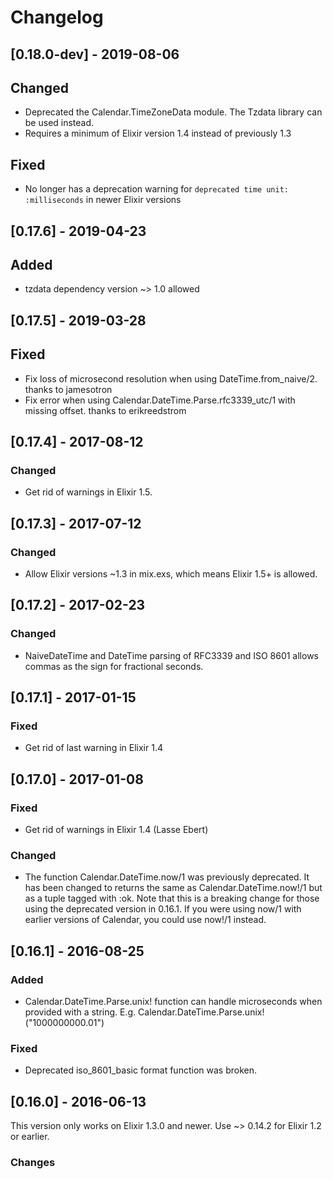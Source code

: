 # Changelog

## [0.18.0-dev] - 2019-08-06
## Changed

- Deprecated the Calendar.TimeZoneData module. The Tzdata library can be used instead.
- Requires a minimum of Elixir version 1.4 instead of previously 1.3

## Fixed

- No longer has a deprecation warning for `deprecated time unit: :milliseconds` in newer Elixir versions

## [0.17.6] - 2019-04-23
## Added

- tzdata dependency version ~> 1.0 allowed

## [0.17.5] - 2019-03-28
## Fixed

- Fix loss of microsecond resolution when using DateTime.from_naive/2. thanks to jamesotron
- Fix error when using Calendar.DateTime.Parse.rfc3339_utc/1 with missing offset. thanks to erikreedstrom

## [0.17.4] - 2017-08-12
### Changed

- Get rid of warnings in Elixir 1.5.

## [0.17.3] - 2017-07-12
### Changed

- Allow Elixir versions ~1.3 in mix.exs, which means Elixir 1.5+ is allowed.

## [0.17.2] - 2017-02-23
### Changed

- NaiveDateTime and DateTime parsing of RFC3339 and ISO 8601 allows commas as the sign
  for fractional seconds.

## [0.17.1] - 2017-01-15

### Fixed

- Get rid of last warning in Elixir 1.4

## [0.17.0] - 2017-01-08

### Fixed

- Get rid of warnings in Elixir 1.4 (Lasse Ebert)

### Changed

- The function Calendar.DateTime.now/1 was previously deprecated. It has been changed
  to returns the same as Calendar.DateTime.now!/1 but as a tuple tagged with :ok. Note that
  this is a breaking change for those using the deprecated version in 0.16.1.
  If you were using now/1 with earlier versions of Calendar, you could use now!/1 instead.

## [0.16.1] - 2016-08-25

### Added

- Calendar.DateTime.Parse.unix! function can handle microseconds when provided with a string.
  E.g. Calendar.DateTime.Parse.unix!("1000000000.01")

### Fixed

- Deprecated iso_8601_basic format function was broken.

## [0.16.0] - 2016-06-13

This version only works on Elixir 1.3.0 and newer.
Use ~> 0.14.2 for Elixir 1.2 or earlier.

### Changes



